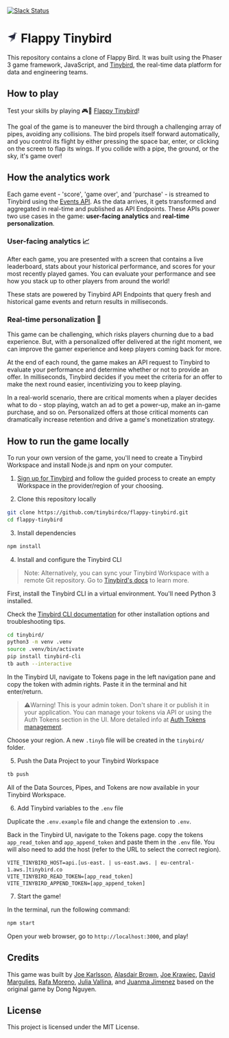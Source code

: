 <p>
  <a href="https://www.tinybird.co/join-our-slack-community"><img alt="Slack Status" src="https://img.shields.io/badge/slack-chat-1FCC83?style=flat&logo=slack"></a>
</p>

# <img src="public/bird.png" alt="tinybird" width="25"/> Flappy Tinybird

This repository contains a clone of Flappy Bird. It was built using the Phaser 3 game framework, JavaScript, and [Tinybird](https://www.tinybird.co/), the real-time data platform for data and engineering teams.

## How to play

Test your skills by playing 🎮🐥 [Flappy Tinybird](https://tbrd.co/flappybird)!

The goal of the game is to maneuver the bird through a challenging array of pipes, avoiding any collisions. The bird propels itself forward automatically, and you control its flight by either pressing the space bar, enter, or clicking on the screen to flap its wings. If you collide with a pipe, the ground, or the sky, it's game over!

## How the analytics work

Each game event - 'score', 'game over', and 'purchase' - is streamed to Tinybird using the [Events API](https://www.tinybird.co/docs/ingest/events-api.html). As the data arrives, it gets transformed and aggregated in real-time and published as API Endpoints. These APIs power two use cases in the game: **user-facing analytics** and **real-time personalization**.

### User-facing analytics 📈

After each game, you are presented with a screen that contains a live leaderboard, stats about your historical performance, and scores for your most recently played games. You can evaluate your performance and see how you stack up to other players from around the world!

These stats are powered by Tinybird API Endpoints that query fresh and historical game events and return results in milliseconds.

### Real-time personalization 💸

This game can be challenging, which risks players churning due to a bad experience. But, with a personalized offer delivered at the right moment, we can improve the gamer experience and keep players coming back for more.

At the end of each round, the game makes an API request to Tinybird to evaluate your performance and determine whether or not to provide an offer. In milliseconds, Tinybird decides if you meet the criteria for an offer to make the next round easier, incentivizing you to keep playing.

In a real-world scenario, there are critical moments when a player decides what to do - stop playing, watch an ad to get a power-up, make an in-game purchase, and so on. Personalized offers at those critical moments can dramatically increase retention and drive a game's monetization strategy.

## How to run the game locally

To run your own version of the game, you'll need to create a Tinybird Workspace and install Node.js and npm on your computer.

1. [Sign up for Tinybird](https://ui.tinybird.co/signup) and follow the guided process to create an empty Workspace in the provider/region of your choosing.

2. Clone this repository locally

```bash
git clone https://github.com/tinybirdco/flappy-tinybird.git
cd flappy-tinybird
```

3. Install dependencies

```bash
npm install
```

4. Install and configure the Tinybird CLI

> Note: Alternatively, you can sync your Tinybird Workspace with a remote Git repository. Go to [Tinybird's docs](https://www.tinybird.co/docs/version-control/introduction.html) to learn more.

First, install the Tinybird CLI in a virtual environment. You'll need Python 3 installed.

Check the [Tinybird CLI documentation](https://docs.tinybird.co/cli.html) for other installation options and troubleshooting tips.

```bash
cd tinybird/
python3 -m venv .venv
source .venv/bin/activate
pip install tinybird-cli
tb auth --interactive
```

In the Tinybird UI, navigate to Tokens page in the left navigation pane and copy the token with admin rights. Paste it in the terminal and hit enter/return.

> ⚠️Warning! This is your admin token. Don't share it or publish it in your application. You can manage your tokens via API or using the Auth Tokens section in the UI. More detailed info at [Auth Tokens management](https://www.tinybird.co/docs/api-reference/token-api.html).

Choose your region. A new `.tinyb` file will be created in the `tinybird/` folder.

5. Push the Data Project to your Tinybird Workspace

```bash
tb push
```

All of the Data Sources, Pipes, and Tokens are now available in your Tinybird Workspace.

6. Add Tinybird variables to the `.env` file

Duplicate the `.env.example` file and change the extension to `.env`.

Back in the Tinybird UI, navigate to the Tokens page. copy the tokens `app_read_token` and `app_append_token` and paste them in the `.env` file. You will also need to add the host (refer to the URL to select the correct region).

```
VITE_TINYBIRD_HOST=api.[us-east. | us-east.aws. | eu-central-1.aws.]tinybird.co
VITE_TINYBIRD_READ_TOKEN=[app_read_token]
VITE_TINYBIRD_APPEND_TOKEN=[app_append_token]
```

7. Start the game!

In the terminal, run the following command:

```bash
npm start
```

Open your web browser, go to `http://localhost:3000`, and play!

## Credits

This game was built by [Joe Karlsson](https://github.com/JoeKarlsson), [Alasdair Brown](https://github.com/sdairs), [Joe Krawiec](https://github.com/simply-joe), [David Margulies](https://github.com/davidnmargulies), [Rafa Moreno](https://github.com/rmorehig), [Julia Vallina](https://github.com/juliavallina), and [Juanma Jimenez](https://github.com/juanma-tinybird) based on the original game by Dong Nguyen.

## License

This project is licensed under the MIT License.
